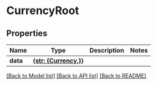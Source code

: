 # CurrencyRoot


## Properties
Name | Type | Description | Notes
------------ | ------------- | ------------- | -------------
**data** | [**{str: (Currency,)}**](Currency.md) |  | 

[[Back to Model list]](../README.md#documentation-for-models) [[Back to API list]](../README.md#documentation-for-api-endpoints) [[Back to README]](../README.md)


